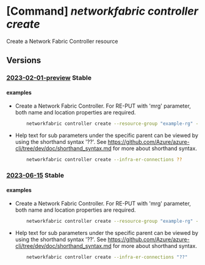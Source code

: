 # [Command] _networkfabric controller create_

Create a Network Fabric Controller resource

## Versions

### [2023-02-01-preview](/Resources/mgmt-plane/L3N1YnNjcmlwdGlvbnMve30vcmVzb3VyY2Vncm91cHMve30vcHJvdmlkZXJzL21pY3Jvc29mdC5tYW5hZ2VkbmV0d29ya2ZhYnJpYy9uZXR3b3JrZmFicmljY29udHJvbGxlcnMve30=/2023-02-01-preview.xml) **Stable**

<!-- mgmt-plane /subscriptions/{}/resourcegroups/{}/providers/microsoft.managednetworkfabric/networkfabriccontrollers/{} 2023-02-01-preview -->

#### examples

- Create a Network Fabric Controller. For RE-PUT with 'mrg' parameter, both name and location properties are required.
    ```bash
        networkfabric controller create --resource-group "example-rg" --location "westus3"  --resource-name "example-nfc" --ipv4-address-space "10.0.0.0/19" --infra-er-connections "[{expressRouteCircuitId:'/subscriptions/xxxxx-xxxx-xxxx-xxxx-xxxxx/resourceGroups/example-rg/providers/Microsoft.Network/expressRouteCircuits/example-expressRouteCircuit',expressRouteAuthorizationKey:'auth-key'},{expressRouteCircuitId:'/subscriptions/xxxxx-xxxx-xxxx-xxxx-xxxxx/resourceGroups/example-rg/providers/Microsoft.Network/expressRouteCircuits/example-expressRouteCircuit',expressRouteAuthorizationKey:'auth-key'}]" --workload-er-connections "[{expressRouteCircuitId:'/subscriptions/xxxxx-xxxx-xxxx-xxxx-xxxxx/resourceGroups/example-rg/providers/Microsoft.Network/expressRouteCircuits/example-expressRouteCircuit',expressRouteAuthorizationKey:'auth-key'},{expressRouteCircuitId:'/subscriptions/xxxxx-xxxx-xxxx-xxxx-xxxxx/resourceGroups/example-rg/providers/Microsoft.Network/expressRouteCircuits/example-expressRouteCircuit',expressRouteAuthorizationKey:'auth-key'}]" --mrg name=example-mrgName location=eastus
    ```

- Help text for sub parameters under the specific parent can be viewed by using the shorthand syntax '??'. See https://github.com/Azure/azure-cli/tree/dev/doc/shorthand_syntax.md for more about shorthand syntax.
    ```bash
        networkfabric controller create --infra-er-connections ??
    ```

### [2023-06-15](/Resources/mgmt-plane/L3N1YnNjcmlwdGlvbnMve30vcmVzb3VyY2Vncm91cHMve30vcHJvdmlkZXJzL21pY3Jvc29mdC5tYW5hZ2VkbmV0d29ya2ZhYnJpYy9uZXR3b3JrZmFicmljY29udHJvbGxlcnMve30=/2023-06-15.xml) **Stable**

<!-- mgmt-plane /subscriptions/{}/resourcegroups/{}/providers/microsoft.managednetworkfabric/networkfabriccontrollers/{} 2023-06-15 -->

#### examples

- Create a Network Fabric Controller. For RE-PUT with 'mrg' parameter, both name and location properties are required.
    ```bash
        networkfabric controller create --resource-group "example-rg" --location "westus3"  --resource-name "example-nfc" --ipv4-address-space "10.0.0.0/19" --is-workload-management-network-enabled "True" --nfc-sku "Basic" --infra-er-connections "[{expressRouteCircuitId:'/subscriptions/xxxxx-xxxx-xxxx-xxxx-xxxxx/resourceGroups/example-rg/providers/Microsoft.Network/expressRouteCircuits/example-expressRouteCircuit',expressRouteAuthorizationKey:'auth-key'},{expressRouteCircuitId:'/subscriptions/xxxxx-xxxx-xxxx-xxxx-xxxxx/resourceGroups/example-rg/providers/Microsoft.Network/expressRouteCircuits/example-expressRouteCircuit',expressRouteAuthorizationKey:'auth-key'}]" --workload-er-connections "[{expressRouteCircuitId:'/subscriptions/xxxxx-xxxx-xxxx-xxxx-xxxxx/resourceGroups/example-rg/providers/Microsoft.Network/expressRouteCircuits/example-expressRouteCircuit',expressRouteAuthorizationKey:'auth-key'},{expressRouteCircuitId:'/subscriptions/xxxxx-xxxx-xxxx-xxxx-xxxxx/resourceGroups/example-rg/providers/Microsoft.Network/expressRouteCircuits/example-expressRouteCircuit',expressRouteAuthorizationKey:'auth-key'}]" --mrg name=example-mrgName location=eastus
    ```

- Help text for sub parameters under the specific parent can be viewed by using the shorthand syntax '??'. See https://github.com/Azure/azure-cli/tree/dev/doc/shorthand_syntax.md for more about shorthand syntax.
    ```bash
        networkfabric controller create --infra-er-connections "??"
    ```

